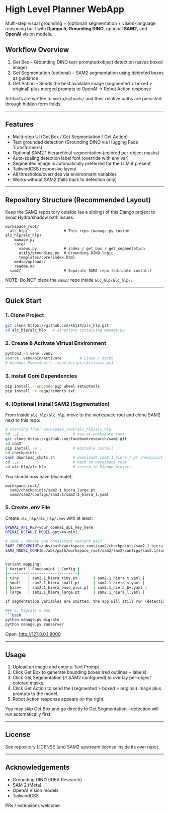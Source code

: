 # High Level Planner WebApp

Multi-step visual grounding + (optional) segmentation + vision-language reasoning built with **Django 5**, **Grounding DINO**, optional **SAM2**, and **OpenAI** vision models.

## Workflow Overview
1. Get Box – Grounding DINO text-prompted object detection (saves boxed image)
2. Get Segmentation (optional) – SAM2 segmentation using detected boxes as guidance
3. Get Action – Sends the best available image (segmented > boxed > original) plus merged prompts to OpenAI → Robot Action response

Artifacts are written to `media/uploads/` and their relative paths are persisted through hidden form fields.

---

## Features
- Multi-step UI (Get Box / Get Segmentation / Get Action)
- Text grounded detection (Grounding DINO via Hugging Face Transformers)
- Optional SAM2.1 hierarchical segmentation (colored per-object masks)
- Auto-scaling detection label font (override with env var)
- Segmented image is automatically preferred for the LLM if present
- TailwindCSS responsive layout
- All thresholds/overrides via environment variables
- Works without SAM2 (falls back to detection only)

---

## Repository Structure (Recommended Layout)
Keep the SAM2 repository outside (as a sibling) of this Django project to avoid Hydra/shadow path issues.
```
workspace_root/
  alc_hlp/                # This repo (manage.py inside alc_hlp/alc_hlp)
    manage.py
    core/
      views.py            # index / get_box / get_segmentation
      utils/grounding.py  # Grounding DINO logic
      templates/core/index.html
    media/uploads/
    readme.md
  sam2/                   # Separate SAM2 repo (editable install)
```
NOTE: Do NOT place the `sam2/` repo inside `alc_hlp/alc_hlp/`.

---

## Quick Start

### 1. Clone Project
```bash
git clone https://github.com/kbj14/alc_hlp.git
cd alc_hlp/alc_hlp   # directory containing manage.py
```

### 2. Create & Activate Virtual Environment
```bash
python3 -m venv .venv
source .venv/bin/activate        # Linux / macOS
# Windows PowerShell: .venv\Scripts\Activate.ps1
```

### 3. Install Core Dependencies
```bash
pip install --upgrade pip wheel setuptools
pip install -r requirements.txt
```

### 4. (Optional) Install SAM2 (Segmentation)
From inside `alc_hlp/alc_hlp`, move to the workspace root and clone SAM2 next to this repo:
```bash
# starting from: workspace_root/alc_hlp/alc_hlp
cd ../..                      # now at workspace_root
git clone https://github.com/facebookresearch/sam2.git
cd sam2
pip install -e .              # editable install
cd checkpoints
bash download_ckpts.sh        # downloads sam2.1_hiera_*.pt checkpoint files
cd ../..                      # back to workspace_root
cd alc_hlp/alc_hlp            # return to Django project
```
You should now have (example):
```
workspace_root/
  sam2/checkpoints/sam2.1_hiera_large.pt
  sam2/sam2/configs/sam2.1/sam2.1_hiera_l.yaml
```

### 5. Create .env File
Create `alc_hlp/alc_hlp/.env` with at least:
```bash
OPENAI_API_KEY=your_openai_api_key_here
OPENAI_DEFAULT_MODEL=gpt-4o-mini

# SAM2 – choose one consistent variant pair
SAM2_CHECKPOINT=/abs/path/workspace_root/sam2/checkpoints/sam2.1_hiera_large.pt
SAM2_MODEL_CONFIG=/abs/path/workspace_root/sam2/sam2/configs/sam2.1/sam2.1_hiera_l.yaml


Variant mapping:
| Variant | Checkpoint | Config |
|---------|------------|--------|
| tiny    | sam2.1_hiera_tiny.pt       | sam2.1_hiera_t.yaml |
| small   | sam2.1_hiera_small.pt      | sam2.1_hiera_s.yaml |
| base+   | sam2.1_hiera_base_plus.pt  | sam2.1_hiera_b+.yaml |
| large   | sam2.1_hiera_large.pt      | sam2.1_hiera_l.yaml |

If segmentation variables are omitted, the app will still run (detection only).

### 6. Migrate & Run
```bash
python manage.py migrate
python manage.py runserver
```
Open: http://127.0.0.1:8000

---

## Usage
1. Upload an image and enter a Text Prompt.
2. Click Get Box to generate bounding boxes (red outlines + labels).
3. Click Get Segmentation (if SAM2 configured) to overlay per-object colored masks.
4. Click Get Action to send the (segmented > boxed > original) image plus prompts to the model.
5. Robot Action response appears on the right.

You may skip Get Box and go directly to Get Segmentation—detection will run automatically first.

---

## License
See repository LICENSE (and SAM2 upstream license inside its own repo).

---

## Acknowledgements
- Grounding DINO (IDEA Research)
- SAM 2 (Meta)
- OpenAI Vision models
- TailwindCSS

PRs / extensions welcome.
